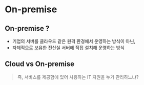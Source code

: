 # On-premise

## On-premise ?
* 기업의 서버를 클라우드 같은 원격 환경에서 운영하는 방식이 아닌,<br>
* 자체적으로 보유한 전산실 서버에 직접 설치해 운영하는 방식


## Cloud vs On-premise


> 즉, 서비스를 제공함에 있어 사용하는 IT 자원을 누가 관리하느냐?
